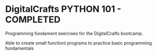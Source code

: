 # DigitalCrafts PYTHON 101 - COMPLETED

Programming fundament exercises for the DigitalCrafts bootcamp.

Able to create small functionl programs to practice basic programming fundamentals
